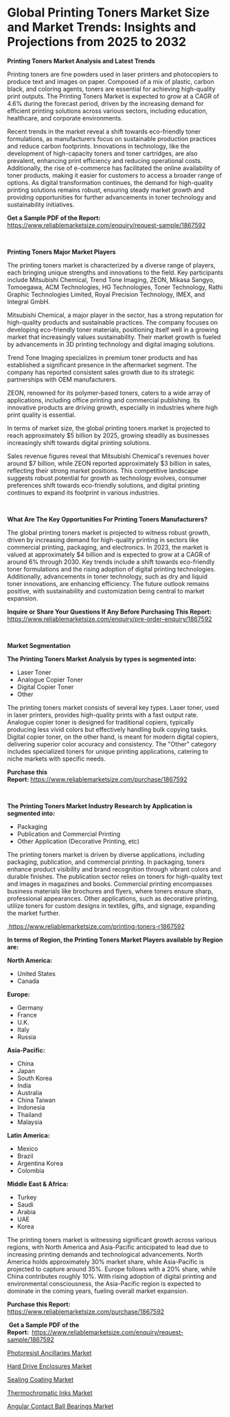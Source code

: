 <p><h1>Global Printing Toners Market Size and Market Trends: Insights and Projections from 2025 to 2032</h1></p><p><strong>Printing Toners Market Analysis and Latest Trends</strong></p>
<p><p>Printing toners are fine powders used in laser printers and photocopiers to produce text and images on paper. Composed of a mix of plastic, carbon black, and coloring agents, toners are essential for achieving high-quality print outputs. The Printing Toners Market is expected to grow at a CAGR of 4.6% during the forecast period, driven by the increasing demand for efficient printing solutions across various sectors, including education, healthcare, and corporate environments.</p><p>Recent trends in the market reveal a shift towards eco-friendly toner formulations, as manufacturers focus on sustainable production practices and reduce carbon footprints. Innovations in technology, like the development of high-capacity toners and toner cartridges, are also prevalent, enhancing print efficiency and reducing operational costs. Additionally, the rise of e-commerce has facilitated the online availability of toner products, making it easier for customers to access a broader range of options. As digital transformation continues, the demand for high-quality printing solutions remains robust, ensuring steady market growth and providing opportunities for further advancements in toner technology and sustainability initiatives.</p></p>
<p><strong>Get a Sample PDF of the Report:&nbsp;</strong> <a href="https://www.reliablemarketsize.com/enquiry/request-sample/1867592?utm_campaign=2130&utm_medium=2&utm_source=Github&utm_content=ia&utm_term=01042025&utm_id=printing-toners">https://www.reliablemarketsize.com/enquiry/request-sample/1867592</a></p>
<p>&nbsp;</p>
<p><strong>Printing Toners Major Market Players</strong></p>
<p><p>The printing toners market is characterized by a diverse range of players, each bringing unique strengths and innovations to the field. Key participants include Mitsubishi Chemical, Trend Tone Imaging, ZEON, Mikasa Sangyo, Tomoegawa, ACM Technologies, HG Technologies, Toner Technology, Rathi Graphic Technologies Limited, Royal Precision Technology, IMEX, and Integral GmbH.</p><p>Mitsubishi Chemical, a major player in the sector, has a strong reputation for high-quality products and sustainable practices. The company focuses on developing eco-friendly toner materials, positioning itself well in a growing market that increasingly values sustainability. Their market growth is fueled by advancements in 3D printing technology and digital imaging solutions.</p><p>Trend Tone Imaging specializes in premium toner products and has established a significant presence in the aftermarket segment. The company has reported consistent sales growth due to its strategic partnerships with OEM manufacturers. </p><p>ZEON, renowned for its polymer-based toners, caters to a wide array of applications, including office printing and commercial publishing. Its innovative products are driving growth, especially in industries where high print quality is essential. </p><p>In terms of market size, the global printing toners market is projected to reach approximately $5 billion by 2025, growing steadily as businesses increasingly shift towards digital printing solutions.</p><p>Sales revenue figures reveal that Mitsubishi Chemical's revenues hover around $7 billion, while ZEON reported approximately $3 billion in sales, reflecting their strong market positions. This competitive landscape suggests robust potential for growth as technology evolves, consumer preferences shift towards eco-friendly solutions, and digital printing continues to expand its footprint in various industries.</p></p>
<p>&nbsp;</p>
<p><strong>What Are The Key Opportunities For Printing Toners Manufacturers?</strong></p>
<p><p>The global printing toners market is projected to witness robust growth, driven by increasing demand for high-quality printing in sectors like commercial printing, packaging, and electronics. In 2023, the market is valued at approximately $4 billion and is expected to grow at a CAGR of around 6% through 2030. Key trends include a shift towards eco-friendly toner formulations and the rising adoption of digital printing technologies. Additionally, advancements in toner technology, such as dry and liquid toner innovations, are enhancing efficiency. The future outlook remains positive, with sustainability and customization being central to market expansion.</p></p>
<p><strong>Inquire or Share Your Questions If Any Before Purchasing This Report:</strong> <a href="https://www.reliablemarketsize.com/enquiry/pre-order-enquiry/1867592?utm_campaign=2130&utm_medium=2&utm_source=Github&utm_content=ia&utm_term=01042025&utm_id=printing-toners">https://www.reliablemarketsize.com/enquiry/pre-order-enquiry/1867592</a></p>
<p>&nbsp;</p>
<p><strong>Market Segmentation</strong></p>
<p><strong>The Printing Toners Market Analysis by types is segmented into:</strong></p>
<p><ul><li>Laser Toner</li><li>Analogue Copier Toner</li><li>Digital Copier Toner</li><li>Other</li></ul></p>
<p><p>The printing toners market consists of several key types. Laser toner, used in laser printers, provides high-quality prints with a fast output rate. Analogue copier toner is designed for traditional copiers, typically producing less vivid colors but effectively handling bulk copying tasks. Digital copier toner, on the other hand, is meant for modern digital copiers, delivering superior color accuracy and consistency. The "Other" category includes specialized toners for unique printing applications, catering to niche markets with specific needs.</p></p>
<p><strong>Purchase this Report:&nbsp;</strong><a href="https://www.reliablemarketsize.com/purchase/1867592?utm_campaign=2130&utm_medium=2&utm_source=Github&utm_content=ia&utm_term=01042025&utm_id=printing-toners">https://www.reliablemarketsize.com/purchase/1867592</a></p>
<p>&nbsp;</p>
<p><strong>The Printing Toners Market Industry Research by Application is segmented into:</strong></p>
<p><ul><li>Packaging</li><li>Publication and Commercial Printing</li><li>Other Application (Decorative Printing, etc)</li></ul></p>
<p><p>The printing toners market is driven by diverse applications, including packaging, publication, and commercial printing. In packaging, toners enhance product visibility and brand recognition through vibrant colors and durable finishes. The publication sector relies on toners for high-quality text and images in magazines and books. Commercial printing encompasses business materials like brochures and flyers, where toners ensure sharp, professional appearances. Other applications, such as decorative printing, utilize toners for custom designs in textiles, gifts, and signage, expanding the market further.</p></p>
<p><a href="https://www.reliablemarketsize.com/printing-toners-r1867592?utm_campaign=2130&utm_medium=2&utm_source=Github&utm_content=ia&utm_term=01042025&utm_id=printing-toners">&nbsp;https://www.reliablemarketsize.com/printing-toners-r1867592</a></p>
<p><strong>In terms of Region, the Printing Toners Market Players available by Region are:</strong></p>
<p>
    <p> <strong> North America: </strong>
        <ul>
            <li>United States</li>
            <li>Canada</li>
        </ul>
        </p> 
    <p> <strong> Europe: </strong>
        <ul>
            <li>Germany</li>
            <li>France</li>
            <li>U.K.</li>
            <li>Italy</li>
            <li>Russia</li>
        </ul>
        </p> 
    <p> <strong> Asia-Pacific: </strong>
        <ul>
            <li>China</li>
            <li>Japan</li>
            <li>South Korea</li>
            <li>India</li>
            <li>Australia</li>
            <li>China Taiwan</li>
            <li>Indonesia</li>
            <li>Thailand</li>
            <li>Malaysia</li>
        </ul>
        </p> 
    <p> <strong> Latin America: </strong>
        <ul>
            <li>Mexico</li>
            <li>Brazil</li>
            <li>Argentina Korea</li>
            <li>Colombia</li>
        </ul>
        </p> 
    <p> <strong> Middle East & Africa: </strong>
        <ul>
            <li>Turkey</li>
            <li>Saudi</li>
            <li>Arabia</li>
            <li>UAE</li>
            <li>Korea</li>
        </ul>
    </p>
    </p>
<p><p>The printing toners market is witnessing significant growth across various regions, with North America and Asia-Pacific anticipated to lead due to increasing printing demands and technological advancements. North America holds approximately 30% market share, while Asia-Pacific is projected to capture around 35%. Europe follows with a 20% share, while China contributes roughly 10%. With rising adoption of digital printing and environmental consciousness, the Asia-Pacific region is expected to dominate in the coming years, fueling overall market expansion.</p></p>
<p><strong>Purchase this Report: </strong><a href="https://www.reliablemarketsize.com/purchase/1867592?utm_campaign=2130&utm_medium=2&utm_source=Github&utm_content=ia&utm_term=01042025&utm_id=printing-toners">https://www.reliablemarketsize.com/purchase/1867592</a></p>
<p>&nbsp;<strong>Get a Sample PDF of the Report:&nbsp;&nbsp;</strong><a href="https://www.reliablemarketsize.com/enquiry/request-sample/1867592?utm_campaign=2130&utm_medium=2&utm_source=Github&utm_content=ia&utm_term=01042025&utm_id=printing-toners">https://www.reliablemarketsize.com/enquiry/request-sample/1867592</a></p>
<p><strong></strong></p>
<p><p><a href="https://github.com/casalalimo40/Market-Research-Report-List-1/blob/main/photoresist-ancillaries-market.md?utm_campaign=2130&utm_medium=2&utm_source=Github&utm_content=ia&utm_term=01042025&utm_id=printing-toners">Photoresist Ancillaries Market</a></p><p><a href="https://github.com/careymartta6/Market-Research-Report-List-1/blob/main/hard-drive-enclosures-market.md?utm_campaign=2130&utm_medium=2&utm_source=Github&utm_content=ia&utm_term=01042025&utm_id=printing-toners">Hard Drive Enclosures Market</a></p><p><a href="https://github.com/baraohinze3x/Market-Research-Report-List-1/blob/main/sealing-coating-market.md?utm_campaign=2130&utm_medium=2&utm_source=Github&utm_content=ia&utm_term=01042025&utm_id=printing-toners">Sealing Coating Market</a></p><p><a href="https://github.com/asoauoldag3n/Market-Research-Report-List-1/blob/main/thermochromatic-inks-market.md?utm_campaign=2130&utm_medium=2&utm_source=Github&utm_content=ia&utm_term=01042025&utm_id=printing-toners">Thermochromatic Inks Market</a></p><p><a href="https://github.com/phillpfantis/Market-Research-Report-List-1/blob/main/angular-contact-ball-bearings-market.md?utm_campaign=2130&utm_medium=2&utm_source=Github&utm_content=ia&utm_term=01042025&utm_id=printing-toners">Angular Contact Ball Bearings Market</a></p></p>